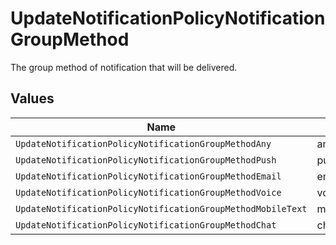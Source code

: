 # UpdateNotificationPolicyNotificationGroupMethod

The group method of notification that will be delivered.


## Values

| Name                                                        | Value                                                       |
| ----------------------------------------------------------- | ----------------------------------------------------------- |
| `UpdateNotificationPolicyNotificationGroupMethodAny`        | any                                                         |
| `UpdateNotificationPolicyNotificationGroupMethodPush`       | push                                                        |
| `UpdateNotificationPolicyNotificationGroupMethodEmail`      | email                                                       |
| `UpdateNotificationPolicyNotificationGroupMethodVoice`      | voice                                                       |
| `UpdateNotificationPolicyNotificationGroupMethodMobileText` | mobile_text                                                 |
| `UpdateNotificationPolicyNotificationGroupMethodChat`       | chat                                                        |